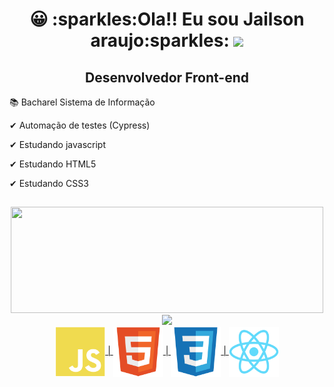
<div align="center"> 
 <h1 align="center">😀 :sparkles:Ola!! Eu sou Jailson araujo:sparkles: <img src="https://raw.githubusercontent.com/kaueMarques/kaueMarques/master/hi.gif"      width="30px"></h1> <h2 align="center">Desenvolvedor Front-end</h2>
</div>

<div align="left" >
  <p>📚 Bacharel Sistema de Informação<p>
  <p>✔ Automação de testes (Cypress)
  <p>✔ Estudando javascript<p>
  <p>✔ Estudando HTML5<p>
  <p>✔ Estudando CSS3<p>
</div>

##
<div align="center">
  <a href="https://github.com/jailsonaraujo">
 <img width="500em" height="170em" src="https://github-readme-stats.vercel.app/api?username=jailsonaraujo&show_icons=true&theme=merko&include_all_commits=true&count_private=true"/>
  <img height="170em" src="https://github-readme-stats.vercel.app/api/top-langs/?username=jailsonaraujo&layout=compact&langs_count=7&theme=merko"/>
</div>

<div align="center">
  <img align="center" alt="jailson-Js" height="80" width="80" src="https://raw.githubusercontent.com/devicons/devicon/master/icons/javascript/javascript-plain.svg">  
  |  <img align="center" alt="jailson-HTML" height="80" width="80" src="https://raw.githubusercontent.com/devicons/devicon/master/icons/html5/html5-original.svg">
  |  <img align="center" alt="jailson-CSS" height="80" width="80" src="https://raw.githubusercontent.com/devicons/devicon/master/icons/css3/css3-original.svg">
  |  <img align="center" alt="jailson-REACT" height="80" width="80" src="https://raw.githubusercontent.com/devicons/devicon/master/icons/react/react-original.svg">
</div>
